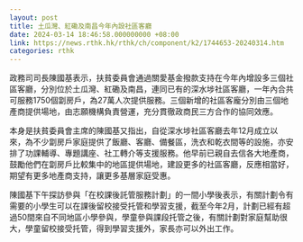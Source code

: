 ```yaml
---
layout: post
title: 土瓜灣、紅磡及南昌今年內設社區客廳
date: 2024-03-14 18:46:58.000000000 +08:00
link: https://news.rthk.hk/rthk/ch/component/k2/1744653-20240314.htm
categories: rthk
---
```


政務司司長陳國基表示，扶貧委員會通過關愛基金撥款支持在今年內增設多三個社區客廳，分別位於土瓜灣、紅磡及南昌，連同已有的深水埗社區客廳，一年內合共可服務1750個劏房戶，為27萬人次提供服務。三個新增的社區客龐分別由三個地產商提供場地，由志願機構負責營運，充分貫徹政商民三方合作的協同效應。

本身是扶貧委員會主席的陳國基又指出，自從深水埗社區客廳去年12月成立以來，為不少劏房戶家庭提供了飯廳、客廳、備餐區，洗衣和乾衣間等的設施，亦安排了功課輔導、專題講座、社工轉介等支援服務。他早前已親自去信各大地產商，鼓勵他們在劏房戶比較集中的地區提供場地，建設更多的社區客廳，反應相當好，期望有更多地產商支持，讓更多基層家庭受惠。

陳國基下午探訪參與「在校課後託管服務計劃」的一間小學後表示，有關計劃令有需要的小學生可以在課後留校接受托管和學習支援，截至今年2月，計劃已經有超過50間來自不同地區小學參與，學童參與課段托管之後，有關計劃對家庭幫助很大，學童留校接受托管，得到學習支援外，家長亦可以外出工作。
